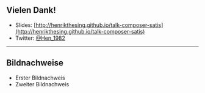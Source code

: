 <br><br><br><br>
## Vielen Dank!

* Slides: [http://henrikthesing.github.io/talk-composer-satis](http://henrikthesing.github.io/talk-composer-satis)
* Twitter: [@Hen_1982](https://twitter.com/Hen_1982)

-----

## Bildnachweise

<ul class="multicolumn">
    <li>Erster Bildnachweis
    <li>Zweiter Bildnachweis
</ul>

